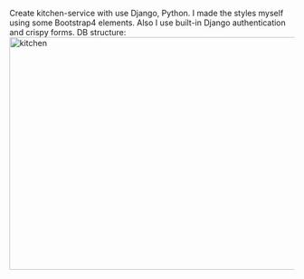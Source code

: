 ﻿Create kitchen-service with use Django, Python.
I made the styles myself using some Bootstrap4 elements.
Also I use built-in Django authentication and crispy forms.
DB structure:
<img width="551" height="411" alt="kitchen" src="https://github.com/user-attachments/assets/d54d5641-1fb3-4549-9c22-b73c3fa38352" />
